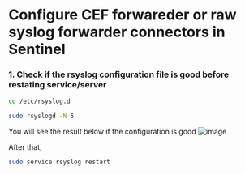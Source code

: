 # Configure CEF forwareder or raw syslog forwarder connectors in Sentinel

### 1. Check if the rsyslog configuration file is good before restating service/server

```sh
cd /etc/rsyslog.d

sudo rsyslogd -N 5
```
You will see the result below if the configuration is good
![image](https://user-images.githubusercontent.com/96930989/211128391-aecf8090-f270-4452-a817-8092f5f0ed7f.png)

After that,
```sh
sudo service rsyslog restart
```
